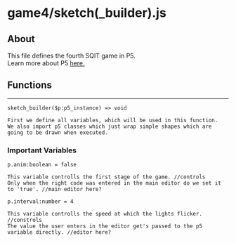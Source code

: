 # game4/sketch(_builder).js

## About

This file defines the fourth SQIT game in P5.  
Learn more about P5 [here.](https://p5js.org/get-started/)

## Functions
------------------------------------

`sketch_builder($p:p5_instance) => void`

```
First we define all variables, which will be used in this function.
We also import p5 classes which just wrap simple shapes which are going to be drawn when executed.
``` 
### Important Variables
`p.anim:boolean = false`  
```
This variable controlls the first stage of the game. //controls
Only when the right code was entered in the main editor do we set it to 'true'. //main editor here? 
```

`p.interval:number = 4`  
```
This variable controlls the speed at which the lights flicker.  //constrols
The value the user enters in the editor get's passed to the p5 variable directly. //editor here?
```

